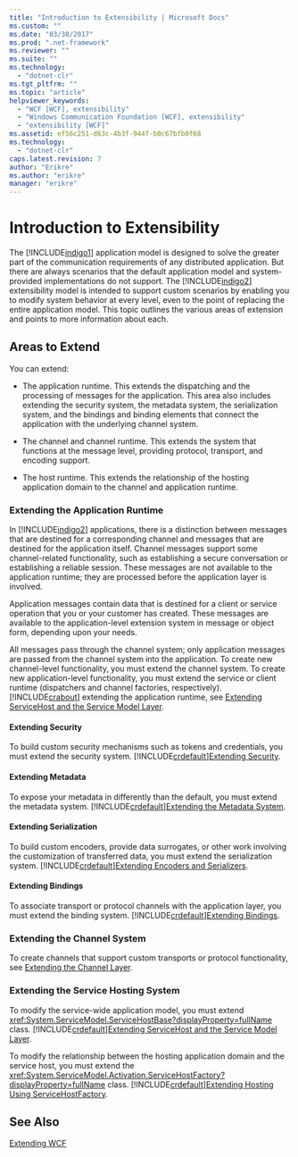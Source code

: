 ```yaml
---
title: "Introduction to Extensibility | Microsoft Docs"
ms.custom: ""
ms.date: "03/30/2017"
ms.prod: ".net-framework"
ms.reviewer: ""
ms.suite: ""
ms.technology: 
  - "dotnet-clr"
ms.tgt_pltfrm: ""
ms.topic: "article"
helpviewer_keywords: 
  - "WCF [WCF], extensibility"
  - "Windows Communication Foundation [WCF], extensibility"
  - "extensibility [WCF]"
ms.assetid: ef56c251-d63c-4b3f-944f-b0c67bfb0f68
ms.technology: 
  - "dotnet-clr"
caps.latest.revision: 7
author: "Erikre"
ms.author: "erikre"
manager: "erikre"
---
```

# Introduction to Extensibility
The [!INCLUDE[indigo1](../../../includes/indigo1-md.md)] application model is designed to solve the greater part of the communication requirements of any distributed application. But there are always scenarios that the default application model and system-provided implementations do not support. The [!INCLUDE[indigo2](../../../includes/indigo2-md.md)] extensibility model is intended to support custom scenarios by enabling you to modify system behavior at every level, even to the point of replacing the entire application model. This topic outlines the various areas of extension and points to more information about each.  
  
## Areas to Extend  
 You can extend:  
  
-   The application runtime. This extends the dispatching and the processing of messages for the application. This area also includes extending the security system, the metadata system, the serialization system, and the bindings and binding elements that connect the application with the underlying channel system.  
  
-   The channel and channel runtime. This extends the system that functions at the message level, providing protocol, transport, and encoding support.  
  
-   The host runtime. This extends the relationship of the hosting application domain to the channel and application runtime.  
  
### Extending the Application Runtime  
 In [!INCLUDE[indigo2](../../../includes/indigo2-md.md)] applications, there is a distinction between messages that are destined for a corresponding channel and messages that are destined for the application itself. Channel messages support some channel-related functionality, such as establishing a secure conversation or establishing a reliable session. These messages are not available to the application runtime; they are processed before the application layer is involved.  
  
 Application messages contain data that is destined for a client or service operation that you or your customer has created. These messages are available to the application-level extension system in message or object form, depending upon your needs.  
  
 All messages pass through the channel system; only application messages are passed from the channel system into the application. To create new channel-level functionality, you must extend the channel system. To create new application-level functionality, you must extend the service or client runtime (dispatchers and channel factories, respectively). [!INCLUDE[crabout](../../../includes/crabout-md.md)] extending the application runtime, see [Extending ServiceHost and the Service Model Layer](../../../docs/framework/wcf/extending/extending-servicehost-and-the-service-model-layer.md).  
  
#### Extending Security  
 To build custom security mechanisms such as tokens and credentials, you must extend the security system. [!INCLUDE[crdefault](../../../includes/crdefault-md.md)][Extending Security](../../../docs/framework/wcf/extending/extending-security.md).  
  
#### Extending Metadata  
 To expose your metadata in differently than the default, you must extend the metadata system. [!INCLUDE[crdefault](../../../includes/crdefault-md.md)][Extending the Metadata System](../../../docs/framework/wcf/extending/extending-the-metadata-system.md).  
  
#### Extending Serialization  
 To build custom encoders, provide data surrogates, or other work involving the customization of transferred data, you must extend the serialization system. [!INCLUDE[crdefault](../../../includes/crdefault-md.md)][Extending Encoders and Serializers](../../../docs/framework/wcf/extending/extending-encoders-and-serializers.md).  
  
#### Extending Bindings  
 To associate transport or protocol channels with the application layer, you must extend the binding system. [!INCLUDE[crdefault](../../../includes/crdefault-md.md)][Extending Bindings](../../../docs/framework/wcf/extending/extending-bindings.md).  
  
### Extending the Channel System  
 To create channels that support custom transports or protocol functionality, see [Extending the Channel Layer](../../../docs/framework/wcf/extending/extending-the-channel-layer.md).  
  
### Extending the Service Hosting System  
 To modify the service-wide application model, you must extend <xref:System.ServiceModel.ServiceHostBase?displayProperty=fullName> class. [!INCLUDE[crdefault](../../../includes/crdefault-md.md)][Extending ServiceHost and the Service Model Layer](../../../docs/framework/wcf/extending/extending-servicehost-and-the-service-model-layer.md).  
  
 To modify the relationship between the hosting application domain and the service host, you must extend the <xref:System.ServiceModel.Activation.ServiceHostFactory?displayProperty=fullName> class. [!INCLUDE[crdefault](../../../includes/crdefault-md.md)][Extending Hosting Using ServiceHostFactory](../../../docs/framework/wcf/extending/extending-hosting-using-servicehostfactory.md).  
  
## See Also  
 [Extending WCF](../../../docs/framework/wcf/extending/extending-wcf.md)